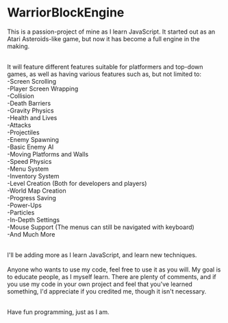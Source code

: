 # WarriorBlockEngine

This is a passion-project of mine as I learn JavaScript. It started out as an Atari Asteroids-like game, but now it has become a full engine in the making.<br>

<br>It will feature different features suitable for platformers and top-down games,
as well as having various features such as, but not limited to:<br>
-Screen Scrolling<br>
-Player Screen Wrapping<br>
-Collision<br>
-Death Barriers<br>
-Gravity Physics<br>
-Health and Lives<br>
-Attacks<br>
-Projectiles<br>
-Enemy Spawning<br>
-Basic Enemy AI<br>
-Moving Platforms and Walls<br>
-Speed Physics<br>
-Menu System<br>
-Inventory System<br>
-Level Creation (Both for developers and players)<br>
-World Map Creation<br>
-Progress Saving<br>
-Power-Ups<br>
-Particles<br>
-In-Depth Settings<br>
-Mouse Support (The menus can still be navigated with keyboard)<br>
-And Much More<br>

<br>I'll be adding more as I learn JavaScript, and learn new techniques.<br>
<br>Anyone who wants to use my code, feel free to use it as you will. My goal is to educate people, as I myself learn. There are plenty of comments, and if you use my code in your own project and feel that you've learned something, I'd appreciate if you credited me, though it isn't necessary.<br>

<br>Have fun programming, just as I am.<br>